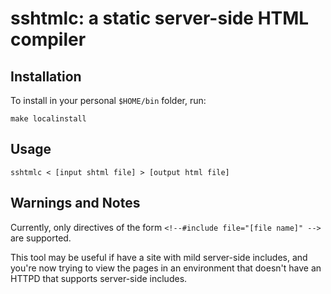 # sshtmlc: a static server-side HTML compiler

## Installation

To install in your personal `$HOME/bin` folder, run:

    make localinstall


## Usage

    sshtmlc < [input shtml file] > [output html file]


## Warnings and Notes

Currently, only directives of the form `<!--#include file="[file name]" -->` are supported.

This tool may be useful if have a site with mild server-side includes, and
you're now trying to view the pages in an environment that doesn't have an
HTTPD that supports server-side includes.
